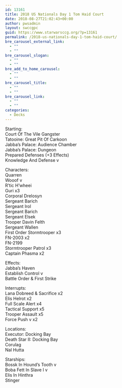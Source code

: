 ```yaml
---
id: 13161
title: 2018 US Nationals Day 1 Tom Haid Court
date: 2018-08-27T21:02:43+00:00
author: pwsadmin
layout: swccgpc
guid: https://www.starwarsccg.org/?p=13161
permalink: /2018-us-nationals-day-1-tom-haid-court/
bre_carousel_external_link:
  - ""
  - ""
bre_carousel_slogan:
  - ""
  - ""
bre_add_to_home_carousel:
  - ""
  - ""
bre_carousel_title:
  - ""
  - ""
bre_carousel_link:
  - ""
  - ""
categories:
  - Decks
---
```

Starting:  
Court Of The Vile Gangster  
Tatooine: Great Pit Of Carkoon  
Jabba’s Palace: Audience Chamber  
Jabba’s Palace: Dungeon  
Prepared Defenses (+3 Effects)  
Knowledge And Defense v

Characters:  
Quarren  
Wooof v  
R’tic H’wheei  
Guri x3  
Corporal Drelosyn  
Sergeant Barich  
Sergeant Irol  
Sergeant Barich  
Sergeant Elsek  
Trooper Davin Felth  
Sergeant Wallen  
First Order Stormtrooper x3  
FN-2003 x2  
FN-2199  
Stormtrooper Patrol x3  
Captain Phasma x2

Effects:  
Jabba’s Haven  
Establish Control v  
Battle Order & First Strike

Interrupts:  
Lana Dobreed & Sacrifice x2  
Elis Helrot x2  
Full Scale Alert x4  
Tactical Support x5  
Trooper Assault x5  
Force Push v x2

Locations:  
Executor: Docking Bay  
Death Star II: Docking Bay  
Corulag  
Nal Hutta

Starships:  
Bossk In Hound’s Tooth v  
Boba Fett In Slave I v  
Elis In Hinthra  
Stinger